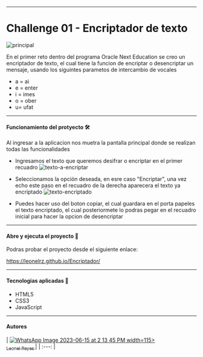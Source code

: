 ------------


# Challenge 01 - Encriptador de texto

![principal](https://github.com/leonelrz/Encriptador/assets/112590041/92dde08a-3a48-4228-b926-32e0b5d9ed98)


En el primer reto dentro del programa Oracle Next Education se creo un encriptador de texto, el cual tiene la funcion de encriptar o desencriptar un mensaje, usando los siguintes parametos de intercambio de vocales 
-  a = ai 
-  e = enter 
-  i = imes 
-  o = ober 
-  u= ufat


------------


#### Funcionamiento del protyecto 🛠️



Al ingresar a la aplicacion nos muetra la pantalla principal donde se realizan todas las funcionalidades 

-  Ingresamos el texto que queremos desifrar o encriptar en el primer recuadro
![texto-a-encriptar](https://github.com/leonelrz/Encriptador/assets/112590041/425464c4-8b1b-42a0-a478-eabf06fa3665)


-  Seleccionamos la opción deseada, en esre caso "Encriptar", una vez echo este paso en el recuadro de la derecha aparecera el texto ya encriptado
![texto-encriptado](https://github.com/leonelrz/Encriptador/assets/112590041/99ff5563-a609-4f39-9b27-16365abcd1a0)

- Puedes hacer uso del boton copiar, el cual guardara en el porta papeles el texto encriptado, el cual posteriormete lo podras pegar en el recuadro inicial para hacer la opcion de desencriptar 


------------


#### Abre y ejecuta el proyecto  📂

Podras probar el proyecto desde el siguiente enlace:

https://leonelrz.github.io/Encriptador/

------------

#### Tecnologias aplicadas 🤖

- HTML5
- CSS3
- JavaScript


------------
#### Autores 
  | [ ![WhatsApp Image 2023-06-15 at 2 13 45 PM](https://github.com/leonelrz/Encriptador/assets/112590041/bec0e997-b904-4536-893f-f2df10a75c5f)
 width=115><br><sub>Leonel Reyes </sub>](https://github.com/leonelrz) |
  | :---: |
